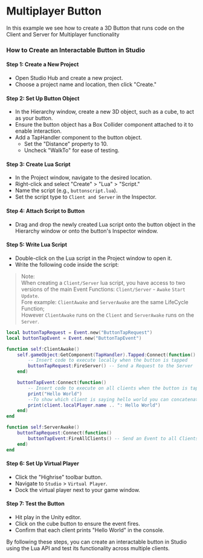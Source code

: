 # **Multiplayer Button**
In this example we see how to create a 3D Button that runs code on the Client and Server for Multiplayer functionality
### How to Create an Interactable Button in Studio

#### Step 1: Create a New Project
- Open Studio Hub and create a new project.
- Choose a project name and location, then click "Create."

#### Step 2: Set Up Button Object
- In the Hierarchy window, create a new 3D object, such as a cube, to act as your button.
- Ensure the button object has a Box Collider component attached to it to enable interaction.
- Add a TapHandler component to the button object.
  - Set the "Distance" property to 10.
  - Uncheck "WalkTo" for ease of testing.

#### Step 3: Create Lua Script
- In the Project window, navigate to the desired location.
- Right-click and select "Create" > "Lua" > "Script."
- Name the script (e.g., `buttonscript.lua`).
- Set the script type to `Client and Server` in the Inspector.

#### Step 4: Attach Script to Button
- Drag and drop the newly created Lua script onto the button object in the Hierarchy window or onto the button's Inspector window.

#### Step 5: Write Lua Script
- Double-click on the Lua script in the Project window to open it.
- Write the following code inside the script:

>Note:  
>When creating a `Client/Server` lua script, you have access to two versions of the main Event Functions: `Client/Server` - `Awake` `Start` `Update`.  
>Fore example: `ClientAwake` and `ServerAwake` are the same LifeCycle Function;  
>However `ClientAwake` runs on the `Client` and `ServerAwake` runs on the `Server`.

```lua
local buttonTapRequest = Event.new("ButtonTapRequest")
local buttonTapEvent = Event.new("ButtonTapEvent")

function self:ClientAwake()
    self.gameObject:GetComponent(TapHandler).Tapped:Connect(function()
        -- Insert code to execute locally when the button is tapped
        buttonTapRequest:FireServer() -- Send a Request to the Server
    end)

    buttonTapEvent:Connect(function()
        -- Insert code to execute on all clients when the button is tapped by any one
        print("Hello World")
        --To show which client is saying hello world you can concatenate 'Hello World' with client.localPlayer.name
        print(client.localPlayer.name .. ": Hello World")
    end)
end

function self:ServerAwake()
    buttonTapRequest:Connect(function()
        buttonTapEvent:FireAllClients() -- Send an Event to all Clients
    end)
end
```

#### Step 6: Set Up Virtual Player
- Click the "Highrise" toolbar button.
- Navigate to `Studio` > `Virtual Player`.
- Dock the virtual player next to your game window.

#### Step 7: Test the Button
- Hit play in the Unity editor.
- Click on the cube button to ensure the event fires.
- Confirm that each client prints "Hello World" in the console.

By following these steps, you can create an interactable button in Studio using the Lua API and test its functionality across multiple clients.
